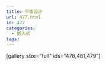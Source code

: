```yaml
---
title: 平面设计
url: 477.html
id: 477
categories:
  - 嵌入式
tags:
---
```


\[gallery size="full" ids="478,481,479"\]